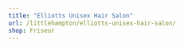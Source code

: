 ```yaml
---
title: "Elliotts Unisex Hair Salon"
url: /littlehampton/elliotts-unisex-hair-salon/
shop: Friseur
---
```

